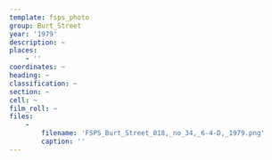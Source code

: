 ```yaml
---
template: fsps_photo
group: Burt_Street
year: '1979'
description: ~
places:
    - ''
coordinates: ~
heading: ~
classification: ~
section: ~
cell: ~
film_roll: ~
files:
    -
        filename: 'FSPS_Burt_Street_018,_no_34,_6-4-D,_1979.png'
        caption: ''
---
```

